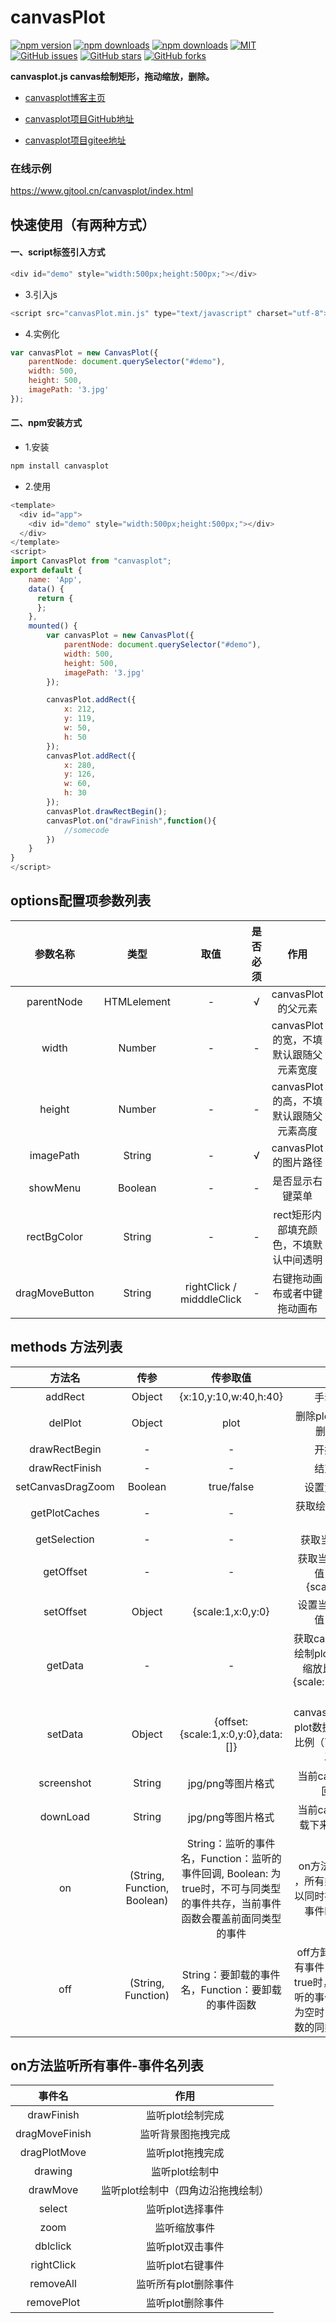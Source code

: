 # canvasPlot

[![npm version](https://img.shields.io/npm/v/canvasplot.svg)](https://www.npmjs.com/package/canvasplot) [![npm downloads](https://img.shields.io/npm/dt/canvasplot.svg)](https://www.npmjs.com/package/canvasplot) [![npm downloads](https://img.shields.io/npm/dw/canvasplot.svg)](https://www.npmjs.com/package/canvasplot)  [![MIT](https://img.shields.io/badge/License-MIT-blue.svg)](https://github.com/gjTool/canvasplot/blob/master/LICENSE) [![GitHub issues](https://img.shields.io/github/issues/gjTool/canvasplot.svg)](https://github.com/gjTool/canvasplot/issues) [![GitHub stars](https://img.shields.io/github/stars/gjTool/canvasplot.svg?style=social)](https://github.com/gjTool/canvasplot/stargazers) [![GitHub forks](https://img.shields.io/github/forks/gjTool/canvasplot.svg?style=social)](https://github.com/gjTool/canvasplot/network/members) 

**canvasplot.js canvas绘制矩形，拖动缩放，删除。**

- [canvasplot博客主页](https://www.gjtool.cn/)  

- [canvasplot项目GitHub地址](https://github.com/gjTool/canvasplot)  

- [canvasplot项目gitee地址](https://gitee.com/gjTool/canvasplot)

### 在线示例
https://www.gjtool.cn/canvasplot/index.html


## 快速使用（有两种方式）

#### 一、script标签引入方式


```javascript
<div id="demo" style="width:500px;height:500px;"></div>
```

- 	3.引入js  

```javascript
<script src="canvasPlot.min.js" type="text/javascript" charset="utf-8"></script>
```

- 	4.实例化

```javascript
var canvasPlot = new CanvasPlot({
	parentNode: document.querySelector("#demo"),
	width: 500,
	height: 500,
	imagePath: '3.jpg'
});
```

####  二、npm安装方式

- 	1.安装

```javascript
npm install canvasplot
```
- 	2.使用

```javascript
<template>
  <div id="app">
	<div id="demo" style="width:500px;height:500px;"></div>
  </div>
</template>
<script>
import CanvasPlot from "canvasplot";
export default {
    name: 'App',
	data() {
	  return {
	  };
	},
	mounted() {
		var canvasPlot = new CanvasPlot({
			parentNode: document.querySelector("#demo"),
			width: 500,
			height: 500,
			imagePath: '3.jpg'
		});

		canvasPlot.addRect({
			x: 212,
			y: 119,
			w: 50,
			h: 50
		});
		canvasPlot.addRect({
			x: 280,
			y: 126,
			w: 60,
			h: 30
		});
		canvasPlot.drawRectBegin();
		canvasPlot.on("drawFinish",function(){
			//somecode
		})
	}
}
</script>
```

## options配置项参数列表

|参数名称	|类型		|取值	|是否必须	|作用				|
|:---:		|:---:		|:---:	|:---:		|:---:				|
|parentNode	|  HTMLelement	| -		| √		|canvasPlot的父元素	|
|width	|  Number	| -		|  -			|canvasPlot的宽，不填默认跟随父元素宽度	|
|height	|  Number	| -		|  -				|canvasPlot的高，不填默认跟随父元素高度		|
|imagePath	|  String	| -		|  √			|canvasPlot的图片路径	|
|showMenu	|  Boolean	| -		|  -			|是否显示右键菜单	|
|rectBgColor	|  String	| -		|  -			|rect矩形内部填充颜色，不填默认中间透明	|
|dragMoveButton	|  String	| rightClick / midddleClick	|  -			|右键拖动画布或者中键拖动画布	|
## methods 方法列表


|方法名			|传参				|传参取值			|作用				|
|:---:			|:---:				|:---:				|:---:				|
|addRect	| Object			|{x:10,y:10,w:40,h:40}		|手动添加矩形	|
|delPlot	| Object			|plot		|删除plot，不传参默认删除所有plot	|
|drawRectBegin	|	-	|-		|开始绘制矩形		|
|drawRectFinish	|	-	|-		|结束绘制矩形		|
|setCanvasDragZoom	|	Boolean	|true/false		|设置允许拖动缩放		|
|getPlotCaches	| 	-	|-	|获取绘制的plot数据缓存		|
|getSelection	| 	-	|-	|获取当前选中的plot		|
|getOffset	| 	-	|-	|获取当前canvas偏移值，放大比例{scale:1,x:0,y:0}		|
|setOffset	| 	Object	|{scale:1,x:0,y:0}	|设置当前canvas偏移值，放大比例		|
|getData	| 	-	|-|获取canvasPlot的默认绘制plot数据,偏移值和缩放比例。{offset:{scale:1,x:0,y:0},data:[]}		|
|setData	| 	Object	|{offset:{scale:1,x:0,y:0},data:[]}	|canvasPlot的默认绘制plot数据,偏移值和缩放比例（可以用来回显上次的数据		|
|screenshot	| 	String	|jpg/png等图片格式	|当前canvas截图，返回base64		|
|downLoad	| 	String	|jpg/png等图片格式	|当前canvas截图，下载下来成为图片文件	|
|on	| (String, Function, Boolean)|String：监听的事件名，Function：监听的事件回调, Boolean: 为true时，不可与同类型的事件共存，当前事件函数会覆盖前面同类型的事件 	|on方法监听所有事件	，所有类型事件默认可以同时存在多个，触发事件时会同时执行|
|off| (String, Function)|String：要卸载的事件名，Function：要卸载的事件函数	|off方卸载on监听的所有事件，第一个参数为true时，卸载所有on监听的事件。第二个参数为空时，卸载第一个参数的同类型的所有事件|

## on方法监听所有事件-事件名列表


|事件名			    |作用									|
|:---:				|:---:									|
|drawFinish			|监听plot绘制完成					|
|dragMoveFinish		|监听背景图拖拽完成		|
|dragPlotMove		|监听plot拖拽完成		|
|drawing		|监听plot绘制中		|
|drawMove		|监听plot绘制中（四角边沿拖拽绘制）		|
|select		|监听plot选择事件		|
|zoom		|监听缩放事件		|
|dblclick		|监听plot双击事件		|
|rightClick		|监听plot右键事件		|
|removeAll		|监听所有plot删除事件		|
|removePlot		|监听plot删除事件		|